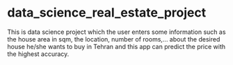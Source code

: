 # data_science_real_estate_project
This is data science project which the user enters some information such as
the house area in sqm, the location, number of rooms,... about the desired house
he/she wants to buy in Tehran and this app can predict the price with the highest accuracy.
